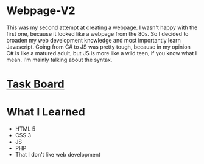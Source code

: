 # Webpage-V2
  This was my second attempt at creating a webpage. I wasn't happy with the first one, because it looked like a webpage from the 80s.
  So I decided to broaden my web development knowledge and most importantly learn Javascript. Going from C# to JS was pretty tough,     because in my opinion C# is like a matured adult, but JS is more like a wild teen, if you know what I mean. I'm mainly talking about the syntax.
# <a href="https://trello.com/b/ps1zekLG/webpage-v2" target="_blank">Task Board</a>
# What I Learned
  <ul>
    <li>HTML 5</li>
    <li>CSS 3</li>
    <li>JS</li>
    <li>PHP</li>
    <li>That I don't like web development</li>
  </ul>
